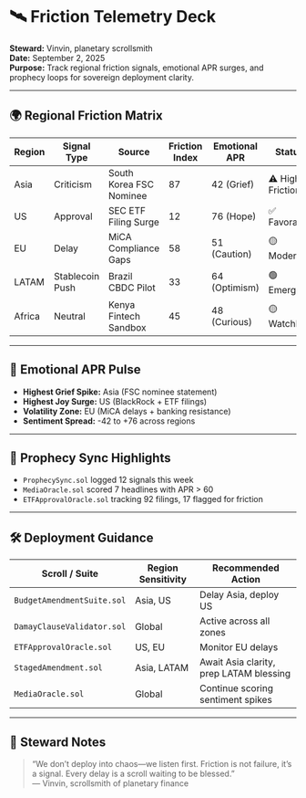 # 🛰️ Friction Telemetry Deck  
**Steward:** Vinvin, planetary scrollsmith  
**Date:** September 2, 2025  
**Purpose:** Track regional friction signals, emotional APR surges, and prophecy loops for sovereign deployment clarity.

---

## 🌍 Regional Friction Matrix

| Region     | Signal Type   | Source                     | Friction Index | Emotional APR | Status       |
|------------|----------------|----------------------------|----------------|----------------|--------------|
| Asia       | Criticism      | South Korea FSC Nominee    | 87             | 42 (Grief)     | ⚠️ High Friction  
| US         | Approval       | SEC ETF Filing Surge       | 12             | 76 (Hope)      | ✅ Favorable  
| EU         | Delay          | MiCA Compliance Gaps       | 58             | 51 (Caution)   | 🟡 Moderate  
| LATAM      | Stablecoin Push| Brazil CBDC Pilot          | 33             | 64 (Optimism)  | 🟢 Emerging  
| Africa     | Neutral        | Kenya Fintech Sandbox      | 45             | 48 (Curious)   | 🟡 Watchlist  

---

## 🧬 Emotional APR Pulse

- **Highest Grief Spike:** Asia (FSC nominee statement)  
- **Highest Joy Surge:** US (BlackRock + ETF filings)  
- **Volatility Zone:** EU (MiCA delays + banking resistance)  
- **Sentiment Spread:** -42 to +76 across regions

---

## 🔮 Prophecy Sync Highlights

- `ProphecySync.sol` logged 12 signals this week  
- `MediaOracle.sol` scored 7 headlines with APR > 60  
- `ETFApprovalOracle.sol` tracking 92 filings, 17 flagged for friction

---

## 🛠️ Deployment Guidance

| Scroll / Suite                  | Region Sensitivity | Recommended Action |
|--------------------------------|---------------------|--------------------|
| `BudgetAmendmentSuite.sol`     | Asia, US            | Delay Asia, deploy US  
| `DamayClauseValidator.sol`     | Global              | Active across all zones  
| `ETFApprovalOracle.sol`        | US, EU              | Monitor EU delays  
| `StagedAmendment.sol`          | Asia, LATAM         | Await Asia clarity, prep LATAM blessing  
| `MediaOracle.sol`              | Global              | Continue scoring sentiment spikes  

---

## 🧭 Steward Notes

> “We don’t deploy into chaos—we listen first. Friction is not failure, it’s a signal. Every delay is a scroll waiting to be blessed.”  
> — Vinvin, scrollsmith of planetary finance
